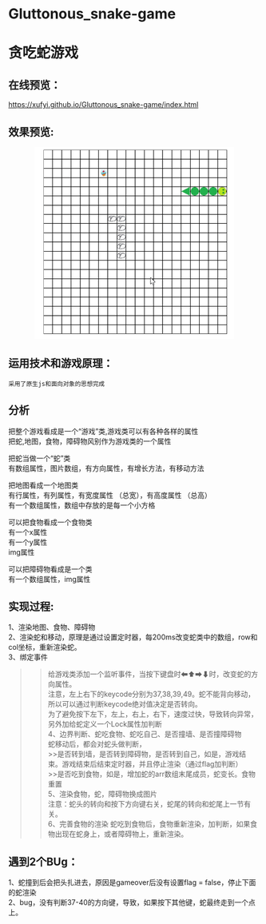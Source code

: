 # Gluttonous_snake-game
贪吃蛇游戏
=============

在线预览：
-----
https://xufyi.github.io/Gluttonous_snake-game/index.html

效果预览:
-----
<div align=center>
   <img src="https://github.com/Xufyi/Gluttonous_snake-game/blob/master/snakeGame.gif" width="400"  height="384">  
  
</div>

运用技术和游戏原理：
-----
`采用了原生js和面向对象的思想完成`  

分析
-----
把整个游戏看成是一个“游戏”类,游戏类可以有各种各样的属性  
把蛇,地图，食物，障碍物风别作为游戏类的一个属性  
  
把蛇当做一个“蛇”类  
有数组属性，图片数组，有方向属性，有增长方法，有移动方法  
  
把地图看成一个地图类  
有行属性，有列属性，有宽度属性 （总宽），有高度属性  （总高）  
有一个数组属性，数组中存放的是每一个小方格  
  
可以把食物看成一个食物类  
有一个x属性  
有一个y属性  
img属性  
  
可以把障碍物看成是一个类  
有一个数组属性，img属性  
  

实现过程:
--------
1、渲染地图、食物、障碍物  
2、渲染蛇和移动，原理是通过设置定时器，每200ms改变蛇类中的数组，row和col坐标，重新渲染蛇。  
3、绑定事件  
>> 给游戏类添加一个监听事件，当按下键盘时⬅⬆➡⬇时，改变蛇的方向属性。  
   >>注意，左上右下的keycode分别为37,38,39,49。蛇不能背向移动，所以可以通过判断keycode绝对值决定是否转向。  
   >>为了避免按下左下，左上，右上，右下，速度过快，导致转向异常，另外加给蛇定义一个Lock属性加判断  
4、边界判断、蛇吃食物、蛇吃自己、是否撞墙、是否撞障碍物  
>> 蛇移动后，都会对蛇头做判断，  
     >>是否转到墙，是否转到障碍物，是否转到自己，如是，游戏结束。游戏结束后结束定时器，并且停止渲染（通过flag加判断）  
     >>是否吃到食物，如是，增加蛇的arr数组末尾成员，蛇变长。食物重置  
5、渲染食物，蛇，障碍物换成图片  
  >> 注意：蛇头的转向和按下方向键右关，蛇尾的转向和蛇尾上一节有关。  
6、完善食物的渲染
  >> 蛇吃到食物后，食物重新渲染，加判断，如果食物出现在蛇身上，或者障碍物上，重新渲染。  
  
遇到2个BUg：  
----
1、蛇撞到后会把头扎进去，原因是gameover后没有设置flag = false，停止下面的蛇渲染  
2、bug，没有判断37-40的方向键，导致，如果按下其他键，蛇最终走到一个点上。  
